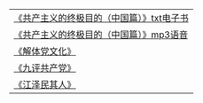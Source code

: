 <table>
        <tr>
          <td>
            <a href="https://raw.githubusercontent.com/osurf/osurf/master/gczydzjmd.zip">《共产主义的终极目的（中国篇）》txt电子书</a>
          </td>
        </tr>
        <tr>
          <td>
            <a href="https://od.lk/f/OTJfNDI2NzA4OF8">《共产主义的终极目的（中国篇）》mp3语音</a>
          </td>
        </tr>
        <tr>
          <td>
            <a href="https://raw.githubusercontent.com/osurf/osurf/master/ebook_jtdwh.zip">《解体党文化》</a>
          </td>
        </tr>
        <tr>
          <td>
            <a href="https://raw.githubusercontent.com/osurf/osurf/master/ebook_9p.zip">《九评共产党》</a>
          </td>
        </tr>
        <tr>
          <td>
            <a href="https://raw.githubusercontent.com/osurf/osurf/master/ebook_jqr.zip">《江泽民其人》</a>
          </td>
        </tr>
      </table>
